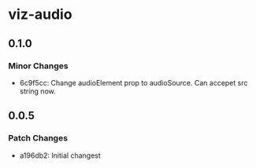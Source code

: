 # viz-audio

## 0.1.0

### Minor Changes

- 6c9f5cc: Change audioElement prop to audioSource. Can accepet src string now.

## 0.0.5

### Patch Changes

- a196db2: Initial changest
